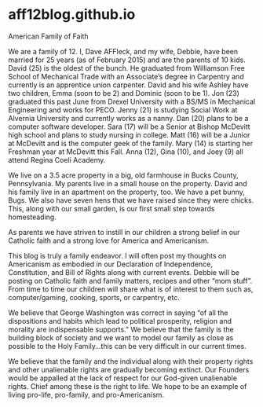 # aff12blog.github.io
American Family of Faith

We are a family of 12. I, Dave AFFleck, and my wife, Debbie, have been married for 25 years (as of February 2015) and are the parents of 10 kids. David (25) is the oldest of the bunch. He graduated from Williamson Free School of Mechanical Trade with an Associate’s degree in Carpentry and currently is an apprentice union carpenter. David and his wife Ashley have two children, Emma (soon to be 2) and Dominic (soon to be 1). Jon (23) graduated this past June from Drexel University with a BS/MS in Mechanical Engineering and works for PECO. Jenny (21) is studying Social Work at Alvernia University and currently works as a nanny. Dan (20) plans to be a computer software developer. Sara (17) will be a Senior at Bishop McDevitt high school and plans to study nursing in college. Matt (16) will be a Junior at McDevitt and is the computer geek of the family. Mary (14) is starting her Freshman year at McDevitt this Fall. Anna (12), Gina (10), and Joey (9) all attend Regina Coeli Academy.

We live on a 3.5 acre property in a big, old farmhouse in Bucks County, Pennsylvania. My parents live in a small house on the property. David and his family live in an apartment on the property, too. We have a pet bunny, Bugs. We also have seven hens that we have raised since they were chicks. This, along with our small garden, is our first small step towards homesteading.

As parents we have striven to instill in our children a strong belief in our Catholic faith and a strong love for America and Americanism.

This blog is truly a family endeavor. I will often post my thoughts on Americanism as embodied in our Declaration of Independence, Constitution, and Bill of Rights along with current events. Debbie will be posting on Catholic faith and family matters, recipes and other “mom stuff”. From time to time our children will share what is of interest to them such as, computer/gaming, cooking, sports, or carpentry, etc.

We believe that George Washington was correct in saying “of all the dispositions and habits which lead to political prosperity, religion and morality are indispensable supports.” We believe that the family is the building block of society and we want to model our family as close as possible to the Holy Family…this can be very difficult in our current times.

We believe that the family and the individual along with their property rights and other unalienable rights are gradually becoming extinct. Our Founders would be appalled at the lack of respect for our God-given unalienable rights. Chief among these is the right to life. We hope to be an example of living pro-life, pro-family, and pro-Americanism.
